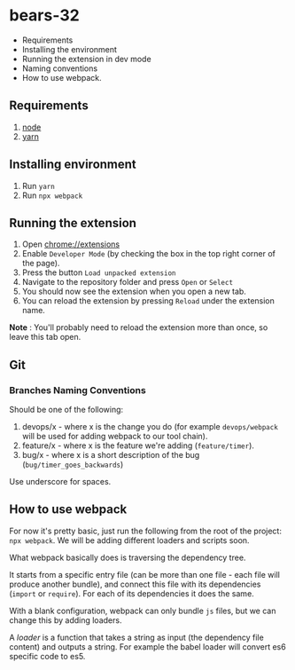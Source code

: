 # bears-32

* Requirements
* Installing the environment
* Running the extension in dev mode
* Naming conventions
* How to use webpack.

## Requirements

1. [node](https://nodejs.org/en/)
2. [yarn](https://yarnpkg.com/en/docs/install)

## Installing environment

1. Run `yarn`
2. Run `npx webpack`

## Running the extension

1. Open [chrome://extensions](chrome://extensions)
2. Enable `Developer Mode` (by checking the box in the top right corner of the page).
3. Press the button `Load unpacked extension`
4. Navigate to the repository folder and press `Open` or `Select`
5. You should now see the extension when you open a new tab.
6. You can reload the extension by pressing `Reload` under the extension name.

**Note** : You'll probably need to reload the extension more than once, so leave this tab open.

## Git

### Branches Naming Conventions

Should be one of the following:

1. devops/x - where x is the change you do (for example `devops/webpack` will be used for adding webpack to our tool chain).
2. feature/x - where x is the feature we're adding (`feature/timer`).
3. bug/x - where x is a short description of the bug (`bug/timer_goes_backwards`)

Use underscore for spaces.

## How to use webpack

For now it's pretty basic, just run the following from the root of the project: `npx webpack`.
We will be adding different loaders and scripts soon.

What webpack basically does is traversing the dependency tree.

It starts from a specific entry file (can be more than one file - each file will produce another bundle), and connect this file with its dependencies (`import` or `require`). For each of its dependencies it does the same.

With a blank configuration, webpack can only bundle `js` files, but we can change this by adding loaders.

A _loader_ is a function that takes a string as input (the dependency file content) and outputs a string. For example the babel loader will convert es6 specific code to es5.

